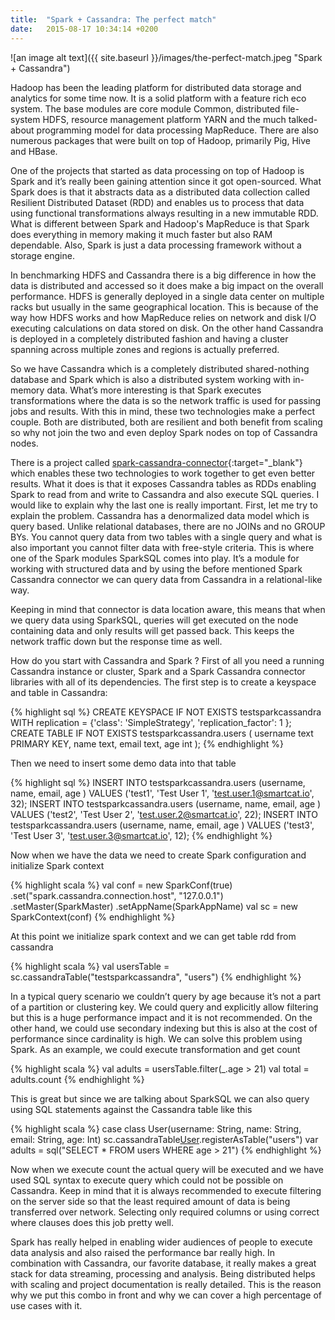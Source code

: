 ```yaml
---
title:  "Spark + Cassandra: The perfect match"
date:   2015-08-17 10:34:14 +0200
---
```


![an image alt text]({{ site.baseurl }}/images/the-perfect-match.jpeg "Spark + Cassandra")

Hadoop has been the leading platform for distributed data storage and analytics for some time now. It is a solid platform with a feature rich eco system. The base modules are core module Common, distributed file-system HDFS, resource management platform YARN and the much talked-about programming model for data processing MapReduce. There are also numerous packages that were built on top of Hadoop, primarily Pig, Hive and HBase.

One of the projects that started as data processing on top of Hadoop is Spark and it’s really been gaining attention since it got open-sourced. What Spark does is that it abstracts data as a distributed data collection called Resilient Distributed Dataset (RDD) and enables us to process that data using functional transformations always resulting in a new immutable RDD. What is different between Spark and Hadoop's MapReduce is that Spark does everything in memory making it much faster but also RAM dependable. Also, Spark is just a data processing framework without a storage engine.

In benchmarking HDFS and Cassandra there is a big difference in how the data is distributed and accessed so it does make a big impact on the overall performance. HDFS is generally deployed in a single data center on multiple racks but usually in the same geographical location. This is because of the way how HDFS works and how MapReduce relies on network and disk I/O executing calculations on data stored on disk. On the other hand Cassandra is deployed in a completely distributed fashion and having a cluster spanning across multiple zones and regions is actually preferred.

So we have Cassandra which is a completely distributed shared-nothing database and Spark which is also a distributed system working with in-memory data. What’s more interesting is that Spark executes transformations where the data is so the network traffic is used for passing jobs and results. With this in mind, these two technologies make a perfect couple. Both are distributed, both are resilient and both benefit from scaling so why not join the two and even deploy Spark nodes on top of Cassandra nodes.

There is a project called [spark-cassandra-connector][spark-cassandra-connector-github]{:target="_blank"} which enables these two technologies to work together to get even better results. What it does is that it exposes Cassandra tables as RDDs enabling Spark to read from and write to Cassandra and also execute SQL queries. I would like to explain why the last one is really important. First, let me try to explain the problem. Cassandra has a denormalized data model which is query based. Unlike relational databases, there are no JOINs and no GROUP BYs. You cannot query data from two tables with a single query and what is also important you cannot filter data with free-style criteria. This is where one of the Spark modules SparkSQL comes into play. It’s a module for working with structured data and by using the before mentioned Spark Cassandra connector we can query data from Cassandra in a relational-like way.

Keeping in mind that connector is data location aware, this means that when we query data using SparkSQL, queries will get executed on the node containing data and only results will get passed back. This keeps the network traffic down but the response time as well.

How do you start with Cassandra and Spark ? First of all you need a running Cassandra instance or cluster, Spark and a Spark Cassandra connector libraries with all of its dependencies. The first step is to create a keyspace and table in Cassandra:

{% highlight sql %}
CREATE KEYSPACE IF NOT EXISTS testsparkcassandra WITH replication = {'class': 'SimpleStrategy', 'replication_factor': 1 };
CREATE TABLE IF NOT EXISTS testsparkcassandra.users ( username text PRIMARY KEY, name text, email text, age int );
{% endhighlight %}

Then we need to insert some demo data into that table

{% highlight sql %}
INSERT INTO testsparkcassandra.users (username, name, email, age ) VALUES ('test1', 'Test User 1', 'test.user.1@smartcat.io', 32);
INSERT INTO testsparkcassandra.users (username, name, email, age ) VALUES ('test2', 'Test User 2', 'test.user.2@smartcat.io', 22);
INSERT INTO testsparkcassandra.users (username, name, email, age ) VALUES ('test3', 'Test User 3', 'test.user.3@smartcat.io', 12);
{% endhighlight %}

Now when we have the data we need to create Spark configuration and initialize Spark context

{% highlight scala %}
val conf = new SparkConf(true)
.set("spark.cassandra.connection.host", "127.0.0.1")
.setMaster(SparkMaster)
.setAppName(SparkAppName)
val sc = new SparkContext(conf)
{% endhighlight %}

At this point we initialize spark context and we can get table rdd from cassandra

{% highlight scala %}
val usersTable = sc.cassandraTable("testsparkcassandra", "users")
{% endhighlight %}

In a typical query scenario we couldn’t query by age because it’s not a part of a partition or clustering key. We could query and explicitly allow filtering but this is a huge performance impact and it is not recommended. On the other hand, we could use secondary indexing but this is also at the cost of performance since cardinality is high. We can solve this problem using Spark. As an example, we could execute transformation and get count

{% highlight scala %}
val adults = usersTable.filter(_.age > 21)
val total = adults.count
{% endhighlight %}

This is great but since we are talking about SparkSQL we can also query using SQL statements against the Cassandra table like this

{% highlight scala %}
case class User(username: String, name: String, email: String, age: Int)
sc.cassandraTable[User]("testsparkcassandra", "users").registerAsTable("users")
var adults = sql("SELECT * FROM users WHERE age > 21")
{% endhighlight %}

Now when we execute count the actual query will be executed and we have used SQL syntax to execute query which could not be possible on Cassandra. Keep in mind that it is always recommended to execute filtering on the server side so that the least required amount of data is being transferred over network. Selecting only required columns or using correct where clauses does this job pretty well.

Spark has really helped in enabling wider audiences of people to execute data analysis and also raised the performance bar really high. In combination with Cassandra, our favorite database, it really makes a great stack for data streaming, processing and analysis. Being distributed helps with scaling and project documentation is really detailed. This is the reason why we put this combo in front and why we can cover a high percentage of use cases with it.

[spark-cassandra-connector-github]: https://github.com/datastax/spark-cassandra-connector
